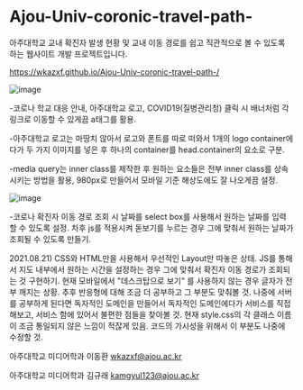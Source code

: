 # Ajou-Univ-coronic-travel-path-

아주대학교 교내 확진자 발생 현황 및 교내 이동 경로를 쉽고 직관적으로 볼 수 있도록 하는 웹사이트 개발 프로젝트입니다.

https://wkazxf.github.io/Ajou-Univ-coronic-travel-path-/

<Description>

![image](https://user-images.githubusercontent.com/84431962/130308606-73989357-80bb-44b8-9867-bc9cd5ace276.png)

-코로나 학교 대응 안내, 아주대학교 로고, COVID19(질병관리청) 클릭 시 배너처럼 각 링크로 이동할 수 있게끔 a태그를 활용.

-아주대학교 로고는 마땅치 않아서 로고와 폰트를 따로 떠와서 1개의 logo container에다가 두 가지 이미지를 넣은 후 하나의 container를 head.container의 요소로 구분.

-media query는 inner class를 제작한 후 원하는 요소들은 전부 inner class를 상속시키는 방법을 활용, 980px로 만들어서 모바일 기준 해상도에도 잘 나오게끔 설정.


![image](https://user-images.githubusercontent.com/84431962/130308609-14b518e5-b8fd-4744-a17d-c91cf29c0594.png)

-코로나 확진자 이동 경로 조회 시 날짜를 select box를 사용해서 원하는 날짜를 입력할 수 있도록 설정. 차후 js를 적용시켜 돋보기를 누르는 경우 그에 맞춰서 원하는 날짜가 조회될 수 있도록 만들기.
 
<Feedback>

2021.08.21) CSS와 HTML만을 사용해서 우선적인 Layout만 따놓은 상태. JS를 통해서 지도 내부에서 원하는 시간을 설정하는 경우 그에 맞춰서 확진자 이동 경로가 조회되는 것 구현하기.
            현재 모바일에서 "데스크탑으로 보기" 를 사용하지 않는 경우 글자가 전부 깨지는 상황. 추후 반응형에 대해 조금 더 공부하고 그 부분도 맞춰볼 것.
            나중에 서버를 공부하게 된다면 독자적인 도메인을 만들어서 독자적인 도메인에다가 서비스를 직접 해보고, 서비스 함에 있어서 불편한 점들을 찾아볼 것.
            현재 style.css의 각 클래스 이름이 조금 통일되지 않은 느낌이 적잖게 있음. 코드의 가시성을 위해서 이 부분도 나중에 수정할 것.
  
<Contact>

아주대학교 미디어학과 이동환 wkazxf@ajou.ac.kr 

아주대학교 미디어학과 김규래 kamgyul123@ajou.ac.kr
